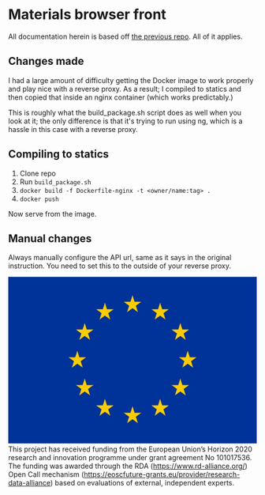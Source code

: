# Materials browser front

All documentation herein is based off [the previous repo](https://github.com/FAIRsFAIR/materials-browser-api). All of it applies.

## Changes made

I had a large amount of difficulty getting the Docker image to work properly and play nice with a reverse proxy. As a result; I compiled to statics and then copied that inside an nginx container (which works predictably.)

This is roughly what the build_package.sh script does as well when you look at it; the only difference is that it's trying to run using ng, which is a hassle in this case with a reverse proxy.

## Compiling to statics

1. Clone repo
2. Run `build_package.sh`
3. `docker build -f Dockerfile-nginx -t <owner/name:tag> .`
4. `docker push`

Now serve from the image.

## Manual changes

Always manually configure the API url, same as it says in the original instruction. You need to set this to the outside of your reverse proxy.


![EU Flag|64x47](eu_logo.png)This project has received funding from the European Union’s Horizon 2020 research and innovation programme under grant agreement No 101017536. The funding was awarded through the RDA (https://www.rd-alliance.org/) Open Call mechanism (https://eoscfuture-grants.eu/provider/research-data-alliance) based on evaluations of external, independent experts.


